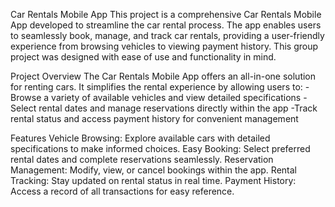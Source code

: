 Car Rentals Mobile App
This project is a comprehensive Car Rentals Mobile App developed to streamline the car rental process. The app enables users to seamlessly book, manage, and track car rentals, providing a user-friendly experience from browsing vehicles to viewing payment history. This group project was designed with ease of use and functionality in mind.

Project Overview
The Car Rentals Mobile App offers an all-in-one solution for renting cars. It simplifies the rental experience by allowing users to:
-Browse a variety of available vehicles and view detailed specifications
-Select rental dates and manage reservations directly within the app
-Track rental status and access payment history for convenient management

Features
Vehicle Browsing: Explore available cars with detailed specifications to make informed choices.
Easy Booking: Select preferred rental dates and complete reservations seamlessly.
Reservation Management: Modify, view, or cancel bookings within the app.
Rental Tracking: Stay updated on rental status in real time.
Payment History: Access a record of all transactions for easy reference.

